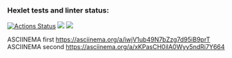 ### Hexlet tests and linter status:
[![Actions Status](https://github.com/ddm14159/php-project-lvl1/workflows/hexlet-check/badge.svg)](https://github.com/ddm14159/php-project-lvl1/actions)
<a href="https://codeclimate.com/github/codeclimate/codeclimate/maintainability"><img src="https://api.codeclimate.com/v1/badges/a99a88d28ad37a79dbf6/maintainability" /></a>
<img src="https://github.com/ddm14159/php-project-lvl1/actions/workflows/github-actions-demo.yml/badge.svg" />

ASCIINEMA first
https://asciinema.org/a/iwjV1ub49N7bZzg7d95iB9prT
ASCIINEMA second
https://asciinema.org/a/xKPasCH0ilA0Wyy5ndRi7Y664